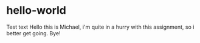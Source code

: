 # hello-world
Test text
Hello this is Michael, i'm quite in a hurry with this assignment, so i better get going. Bye!
